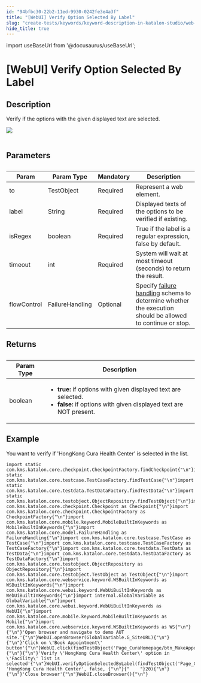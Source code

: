 ```yaml
---
id: "94bfbc30-22b2-11ed-9930-0242fe3e4a3f"
title: "[WebUI] Verify Option Selected By Label"
slug: "create-tests/keywords/keyword-description-in-katalon-studio/web-ui-keywords/webui-verify-option-selected-by-label"
hide_title: true
---
```

import useBaseUrl from '@docusaurus/useBaseUrl';


# <a id="id_0" class="anchor_top_offset"/><a id="ariaid-title1" class="anchor_top_offset"/>[WebUI] Verify Option Selected By Label


## <a id="id_0__id_1" class="anchor_top_offset"/>Description

              
<p xmlns="http://www.w3.org/1999/xhtml" className="p">Verify if the options with the given displayed text are   selected.</p> 
      
<p xmlns="http://www.w3.org/1999/xhtml" className="p">   <img className="image" src={useBaseUrl("https://github.com/katalon-studio/docs-images/raw/master/katalon-studio/docs/webui-verify-option-selected-by-label/label.jpg")} /><br /><br /> </p> 
      

## <a id="id_0__id_2" class="anchor_top_offset"/>Parameters

              
<table xmlns="http://www.w3.org/1999/xhtml" className="table anchor_top_offset" id="id_0__a70bf987-56fb-4be4-9f8a-37802a604cd2"><caption /><thead className="thead"><tr className><th className="entry anchor_top_offset" id="id_0__a70bf987-56fb-4be4-9f8a-37802a604cd2__entry__1">Param</th><th className="entry anchor_top_offset" id="id_0__a70bf987-56fb-4be4-9f8a-37802a604cd2__entry__2">Param Type</th><th className="entry anchor_top_offset" id="id_0__a70bf987-56fb-4be4-9f8a-37802a604cd2__entry__3">Mandatory</th><th className="entry anchor_top_offset" id="id_0__a70bf987-56fb-4be4-9f8a-37802a604cd2__entry__4">Description</th></tr></thead><tbody className="tbody"><tr className><td className="entry" headers="id_0__a70bf987-56fb-4be4-9f8a-37802a604cd2__entry__1 id_0__a70bf987-56fb-4be4-9f8a-37802a604cd2__entry__2 id_0__a70bf987-56fb-4be4-9f8a-37802a604cd2__entry__3 id_0__a70bf987-56fb-4be4-9f8a-37802a604cd2__entry__4 ">to</td><td className="entry" headers="id_0__a70bf987-56fb-4be4-9f8a-37802a604cd2__entry__1 id_0__a70bf987-56fb-4be4-9f8a-37802a604cd2__entry__2 id_0__a70bf987-56fb-4be4-9f8a-37802a604cd2__entry__3 id_0__a70bf987-56fb-4be4-9f8a-37802a604cd2__entry__4 ">TestObject</td><td className="entry" headers="id_0__a70bf987-56fb-4be4-9f8a-37802a604cd2__entry__1 id_0__a70bf987-56fb-4be4-9f8a-37802a604cd2__entry__2 id_0__a70bf987-56fb-4be4-9f8a-37802a604cd2__entry__3 id_0__a70bf987-56fb-4be4-9f8a-37802a604cd2__entry__4 ">Required</td><td className="entry" headers="id_0__a70bf987-56fb-4be4-9f8a-37802a604cd2__entry__1 id_0__a70bf987-56fb-4be4-9f8a-37802a604cd2__entry__2 id_0__a70bf987-56fb-4be4-9f8a-37802a604cd2__entry__3 id_0__a70bf987-56fb-4be4-9f8a-37802a604cd2__entry__4 ">Represent a web element.</td></tr><tr className><td className="entry" headers="id_0__a70bf987-56fb-4be4-9f8a-37802a604cd2__entry__1 id_0__a70bf987-56fb-4be4-9f8a-37802a604cd2__entry__2 id_0__a70bf987-56fb-4be4-9f8a-37802a604cd2__entry__3 id_0__a70bf987-56fb-4be4-9f8a-37802a604cd2__entry__4 ">label</td><td className="entry" headers="id_0__a70bf987-56fb-4be4-9f8a-37802a604cd2__entry__1 id_0__a70bf987-56fb-4be4-9f8a-37802a604cd2__entry__2 id_0__a70bf987-56fb-4be4-9f8a-37802a604cd2__entry__3 id_0__a70bf987-56fb-4be4-9f8a-37802a604cd2__entry__4 ">String</td><td className="entry" headers="id_0__a70bf987-56fb-4be4-9f8a-37802a604cd2__entry__1 id_0__a70bf987-56fb-4be4-9f8a-37802a604cd2__entry__2 id_0__a70bf987-56fb-4be4-9f8a-37802a604cd2__entry__3 id_0__a70bf987-56fb-4be4-9f8a-37802a604cd2__entry__4 ">Required</td><td className="entry" headers="id_0__a70bf987-56fb-4be4-9f8a-37802a604cd2__entry__1 id_0__a70bf987-56fb-4be4-9f8a-37802a604cd2__entry__2 id_0__a70bf987-56fb-4be4-9f8a-37802a604cd2__entry__3 id_0__a70bf987-56fb-4be4-9f8a-37802a604cd2__entry__4 ">Displayed texts of the options to be verified if existing.</td></tr><tr className><td className="entry" headers="id_0__a70bf987-56fb-4be4-9f8a-37802a604cd2__entry__1 id_0__a70bf987-56fb-4be4-9f8a-37802a604cd2__entry__2 id_0__a70bf987-56fb-4be4-9f8a-37802a604cd2__entry__3 id_0__a70bf987-56fb-4be4-9f8a-37802a604cd2__entry__4 ">isRegex</td><td className="entry" headers="id_0__a70bf987-56fb-4be4-9f8a-37802a604cd2__entry__1 id_0__a70bf987-56fb-4be4-9f8a-37802a604cd2__entry__2 id_0__a70bf987-56fb-4be4-9f8a-37802a604cd2__entry__3 id_0__a70bf987-56fb-4be4-9f8a-37802a604cd2__entry__4 ">boolean</td><td className="entry" headers="id_0__a70bf987-56fb-4be4-9f8a-37802a604cd2__entry__1 id_0__a70bf987-56fb-4be4-9f8a-37802a604cd2__entry__2 id_0__a70bf987-56fb-4be4-9f8a-37802a604cd2__entry__3 id_0__a70bf987-56fb-4be4-9f8a-37802a604cd2__entry__4 ">Required</td><td className="entry" headers="id_0__a70bf987-56fb-4be4-9f8a-37802a604cd2__entry__1 id_0__a70bf987-56fb-4be4-9f8a-37802a604cd2__entry__2 id_0__a70bf987-56fb-4be4-9f8a-37802a604cd2__entry__3 id_0__a70bf987-56fb-4be4-9f8a-37802a604cd2__entry__4 ">True if the label is a regular expression, false by         default.</td></tr><tr className><td className="entry" headers="id_0__a70bf987-56fb-4be4-9f8a-37802a604cd2__entry__1 id_0__a70bf987-56fb-4be4-9f8a-37802a604cd2__entry__2 id_0__a70bf987-56fb-4be4-9f8a-37802a604cd2__entry__3 id_0__a70bf987-56fb-4be4-9f8a-37802a604cd2__entry__4 ">timeout</td><td className="entry" headers="id_0__a70bf987-56fb-4be4-9f8a-37802a604cd2__entry__1 id_0__a70bf987-56fb-4be4-9f8a-37802a604cd2__entry__2 id_0__a70bf987-56fb-4be4-9f8a-37802a604cd2__entry__3 id_0__a70bf987-56fb-4be4-9f8a-37802a604cd2__entry__4 ">int</td><td className="entry" headers="id_0__a70bf987-56fb-4be4-9f8a-37802a604cd2__entry__1 id_0__a70bf987-56fb-4be4-9f8a-37802a604cd2__entry__2 id_0__a70bf987-56fb-4be4-9f8a-37802a604cd2__entry__3 id_0__a70bf987-56fb-4be4-9f8a-37802a604cd2__entry__4 ">Required</td><td className="entry" headers="id_0__a70bf987-56fb-4be4-9f8a-37802a604cd2__entry__1 id_0__a70bf987-56fb-4be4-9f8a-37802a604cd2__entry__2 id_0__a70bf987-56fb-4be4-9f8a-37802a604cd2__entry__3 id_0__a70bf987-56fb-4be4-9f8a-37802a604cd2__entry__4 ">System will wait at most timeout (seconds) to return the         result.</td></tr><tr className><td className="entry" headers="id_0__a70bf987-56fb-4be4-9f8a-37802a604cd2__entry__1 id_0__a70bf987-56fb-4be4-9f8a-37802a604cd2__entry__2 id_0__a70bf987-56fb-4be4-9f8a-37802a604cd2__entry__3 id_0__a70bf987-56fb-4be4-9f8a-37802a604cd2__entry__4 ">flowControl</td><td className="entry" headers="id_0__a70bf987-56fb-4be4-9f8a-37802a604cd2__entry__1 id_0__a70bf987-56fb-4be4-9f8a-37802a604cd2__entry__2 id_0__a70bf987-56fb-4be4-9f8a-37802a604cd2__entry__3 id_0__a70bf987-56fb-4be4-9f8a-37802a604cd2__entry__4 ">FailureHandling</td><td className="entry" headers="id_0__a70bf987-56fb-4be4-9f8a-37802a604cd2__entry__1 id_0__a70bf987-56fb-4be4-9f8a-37802a604cd2__entry__2 id_0__a70bf987-56fb-4be4-9f8a-37802a604cd2__entry__3 id_0__a70bf987-56fb-4be4-9f8a-37802a604cd2__entry__4 ">Optional</td><td className="entry" headers="id_0__a70bf987-56fb-4be4-9f8a-37802a604cd2__entry__1 id_0__a70bf987-56fb-4be4-9f8a-37802a604cd2__entry__2 id_0__a70bf987-56fb-4be4-9f8a-37802a604cd2__entry__3 id_0__a70bf987-56fb-4be4-9f8a-37802a604cd2__entry__4 ">Specify <a className="xref" href="/docs/maintain/configure-failure-handling-settings-in-katalon-studio">failure handling</a> schema to         determine whether the execution should be allowed to continue or         stop.</td></tr></tbody></table> 
      

## <a id="id_0__id_3" class="anchor_top_offset"/>Returns

              
<table xmlns="http://www.w3.org/1999/xhtml" className="table anchor_top_offset" id="id_0__bf22fa62-47ea-4171-b81f-21cf9ebdba92"><caption /><thead className="thead"><tr className><th className="entry anchor_top_offset" id="id_0__bf22fa62-47ea-4171-b81f-21cf9ebdba92__entry__1">Param Type</th><th className="entry anchor_top_offset" id="id_0__bf22fa62-47ea-4171-b81f-21cf9ebdba92__entry__2">Description</th></tr></thead><tbody className="tbody"><tr className><td className="entry" headers="id_0__bf22fa62-47ea-4171-b81f-21cf9ebdba92__entry__1 id_0__bf22fa62-47ea-4171-b81f-21cf9ebdba92__entry__2 ">boolean</td><td className="entry" headers="id_0__bf22fa62-47ea-4171-b81f-21cf9ebdba92__entry__1 id_0__bf22fa62-47ea-4171-b81f-21cf9ebdba92__entry__2 ">         <ul className="ul"><li className="li">             <strong className="ph b">true:</strong> if options with given displayed             text are selected.</li><li className="li">             <strong className="ph b">false:</strong> if options with given displayed             text are NOT present.</li></ul>       </td></tr></tbody></table> 
      

## <a id="id_0__id_4" class="anchor_top_offset"/>Example

              
<p xmlns="http://www.w3.org/1999/xhtml" className="p">You want to verify if 'HongKong Cura Health Center' is selected   in the list.</p> 
              
<pre xmlns="http://www.w3.org/1999/xhtml" className="pre codeblock"><code>import static com.kms.katalon.core.checkpoint.CheckpointFactory.findCheckpoint{"\n"}import static com.kms.katalon.core.testcase.TestCaseFactory.findTestCase{"\n"}import static com.kms.katalon.core.testdata.TestDataFactory.findTestData{"\n"}import static com.kms.katalon.core.testobject.ObjectRepository.findTestObject{"\n"}import com.kms.katalon.core.checkpoint.Checkpoint as Checkpoint{"\n"}import com.kms.katalon.core.checkpoint.CheckpointFactory as CheckpointFactory{"\n"}import com.kms.katalon.core.mobile.keyword.MobileBuiltInKeywords as MobileBuiltInKeywords{"\n"}import com.kms.katalon.core.model.FailureHandling as FailureHandling{"\n"}import com.kms.katalon.core.testcase.TestCase as TestCase{"\n"}import com.kms.katalon.core.testcase.TestCaseFactory as TestCaseFactory{"\n"}import com.kms.katalon.core.testdata.TestData as TestData{"\n"}import com.kms.katalon.core.testdata.TestDataFactory as TestDataFactory{"\n"}import com.kms.katalon.core.testobject.ObjectRepository as ObjectRepository{"\n"}import com.kms.katalon.core.testobject.TestObject as TestObject{"\n"}import com.kms.katalon.core.webservice.keyword.WSBuiltInKeywords as WSBuiltInKeywords{"\n"}import com.kms.katalon.core.webui.keyword.WebUiBuiltInKeywords as WebUiBuiltInKeywords{"\n"}import internal.GlobalVariable as GlobalVariable{"\n"}import com.kms.katalon.core.webui.keyword.WebUiBuiltInKeywords as WebUI{"\n"}import com.kms.katalon.core.mobile.keyword.MobileBuiltInKeywords as Mobile{"\n"}import com.kms.katalon.core.webservice.keyword.WSBuiltInKeywords as WS{"\n"}{"\n"}'Open browser and navigate to demo AUT site.'{"\n"}WebUI.openBrowser(GlobalVariable.G_SiteURL){"\n"}{"\n"}'Click on \'Book Appointment\' button'{"\n"}WebUI.click(findTestObject('Page_CuraHomepage/btn_MakeAppointment')){"\n"}{"\n"}'Verify \'HongKong Cura Health Center\' option in \'Facility\' list is selected'{"\n"}WebUI.verifyOptionSelectedByLabel(findTestObject('Page_CuraAppointment/lst_Facility'), 'HongKong Cura Health Center', false, {"\n"}{"    "}20){"\n"}{"\n"}'Close browser'{"\n"}WebUI.closeBrowser(){"\n"}</code></pre> 
            
